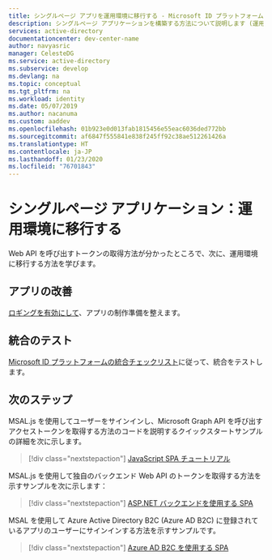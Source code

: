 ```yaml
---
title: シングルページ アプリを運用環境に移行する - Microsoft ID プラットフォーム | Azure
description: シングルページ アプリケーションを構築する方法について説明します (運用環境への移行)
services: active-directory
documentationcenter: dev-center-name
author: navyasric
manager: CelesteDG
ms.service: active-directory
ms.subservice: develop
ms.devlang: na
ms.topic: conceptual
ms.tgt_pltfrm: na
ms.workload: identity
ms.date: 05/07/2019
ms.author: nacanuma
ms.custom: aaddev
ms.openlocfilehash: 01b923e0d013fab1815456e55eac6036ded772bb
ms.sourcegitcommit: af6847f555841e838f245ff92c38ae512261426a
ms.translationtype: HT
ms.contentlocale: ja-JP
ms.lasthandoff: 01/23/2020
ms.locfileid: "76701843"
---
```

# <a name="single-page-application-move-to-production"></a>シングルページ アプリケーション：運用環境に移行する

Web API を呼び出すトークンの取得方法が分かったところで、次に、運用環境に移行する方法を学びます。

## <a name="improve-your-app"></a>アプリの改善

[ロギングを有効にして](msal-logging.md)、アプリの制作準備を整えます。

## <a name="test-your-integration"></a>統合のテスト

[Microsoft ID プラットフォームの統合チェックリスト](identity-platform-integration-checklist.md)に従って、統合をテストします。

## <a name="next-steps"></a>次のステップ

MSAL.js を使用してユーザーをサインインし、Microsoft Graph API を呼び出すアクセストークンを取得する方法のコードを説明するクイックスタートサンプルの詳細を次に示します。

> [!div class="nextstepaction"]
> [JavaScript SPA チュートリアル](./tutorial-v2-javascript-spa.md)

MSAL.js を使用して独自のバックエンド Web API のトークンを取得する方法を示すサンプルを次に示します：

> [!div class="nextstepaction"]
> [ASP.NET バックエンドを使用する SPA](https://github.com/Azure-Samples/active-directory-javascript-singlepageapp-dotnet-webapi-v2)

MSAL を使用して Azure Active Directory B2C (Azure AD B2C) に登録されているアプリのユーザーにサインインする方法を示すサンプルです。

> [!div class="nextstepaction"]
> [Azure AD B2C を使用する SPA](https://github.com/Azure-Samples/active-directory-b2c-javascript-msal-singlepageapp)
